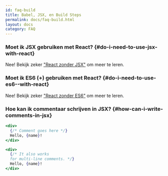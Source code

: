 ```yaml
---
id: faq-build
title: Babel, JSX, en Build Steps
permalink: docs/faq-build.html
layout: docs
category: FAQ
---
```


### Moet ik JSX gebruiken met React? {#do-i-need-to-use-jsx-with-react}

Nee! Bekijk zeker ["React zonder JSX"](/docs/react-without-jsx.html) om meer te leren.

### Moet ik ES6 (+) gebruiken met React? {#do-i-need-to-use-es6--with-react}

Nee! Bekijk zeker ["React zonder ES6"](/docs/react-without-es6.html) om meer te leren.

### Hoe kan ik commentaar schrijven in JSX? {#how-can-i-write-comments-in-jsx}

```jsx
<div>
  {/* Comment goes here */}
  Hello, {name}!
</div>
```

```jsx
<div>
  {/* It also works 
  for multi-line comments. */}
  Hello, {name}! 
</div>
```
